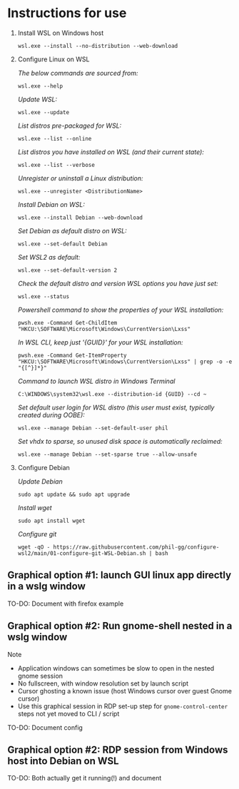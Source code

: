 # Instructions for use

1. Install WSL on Windows host
    ```
    wsl.exe --install --no-distribution --web-download
    ```

2. Configure Linux on WSL

    _The below commands are sourced from:_
    ```
    wsl.exe --help
    ```
    _Update WSL:_
    ```
    wsl.exe --update
    ```
    _List distros pre-packaged for WSL:_
    ```
    wsl.exe --list --online
    ```
    _List distros you have installed on WSL (and their current state):_
    ```
    wsl.exe --list --verbose
    ```
    _Unregister or uninstall a Linux distribution:_
    ```
    wsl.exe --unregister <DistributionName>
    ```
    _Install Debian on WSL:_
    ```
    wsl.exe --install Debian --web-download
    ```
    _Set Debian as default distro on WSL:_
    ```
    wsl.exe --set-default Debian
    ```
    _Set WSL2 as default:_
    ```
    wsl.exe --set-default-version 2
    ```
    _Check the default distro and version WSL options you have just set:_
    ```
    wsl.exe --status
    ```
    _Powershell command to show the properties of your WSL installation:_
    ```
    pwsh.exe -Command Get-ChildItem "HKCU:\SOFTWARE\Microsoft\Windows\CurrentVersion\Lxss"
    ```
    _In WSL CLI, keep just '{GUID}' for your WSL installation:_
    ```
    pwsh.exe -Command Get-ItemProperty "HKCU:\SOFTWARE\Microsoft\Windows\CurrentVersion\Lxss" | grep -o -e "{[^}]*}"
    ```
    _Command to launch WSL distro in Windows Terminal_
    ```
    C:\WINDOWS\system32\wsl.exe --distribution-id {GUID} --cd ~
    ```
    _Set default user login for WSL distro (this user must exist, typically created during OOBE):_
    ```
    wsl.exe --manage Debian --set-default-user phil
    ```
    _Set vhdx to sparse, so unused disk space is automatically reclaimed:_
    ```
    wsl.exe --manage Debian --set-sparse true --allow-unsafe
    ```
3. Configure Debian

    _Update Debian_
    ```
    sudo apt update && sudo apt upgrade
    ```
    _Install wget_
    ```
    sudo apt install wget
    ```
    _Configure git_
    ```
    wget -qO - https://raw.githubusercontent.com/phil-gg/configure-wsl2/main/01-configure-git-WSL-Debian.sh | bash
    ```

## Graphical option #1: launch GUI linux app directly in a wslg window

TO-DO: Document with firefox example

## Graphical option #2: Run gnome-shell nested in a wslg window

> [!NOTE]  
>   - Application windows can sometimes be slow to open in the nested gnome session
>   - No fullscreen, with window resolution set by launch script
>   - Cursor ghosting a known issue (host Windows cursor over guest Gnome cursor)
>   - Use this graphical session in RDP set-up step for `gnome-control-center` steps not yet moved to CLI / script

TO-DO: Document config

## Graphical option #2: RDP session from Windows host into Debian on WSL

TO-DO: Both actually get it running(!) and document
